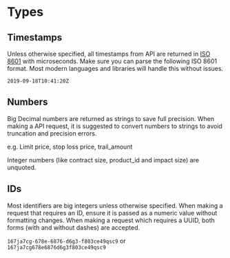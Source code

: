 # Types
## Timestamps

Unless otherwise specified, all timestamps from API are returned in  [ISO 8601](http://en.wikipedia.org/wiki/ISO_8601)  with microseconds. Make sure you can parse the following ISO 8601 format. Most modern languages and libraries will handle this without issues.

```
2019-09-18T10:41:20Z

```

## Numbers

Big Decimal numbers are returned as strings to save full precision. When making a API request, it is suggested to convert numbers to strings to avoid truncation and precision errors.

e.g. Limit price, stop loss price, trail_amount

Integer numbers (like contract size, product_id and impact size) are unquoted.

## IDs

Most identifiers are big integers unless otherwise specified. When making a request that requires an ID, ensure it is passed as a numeric value without formatting changes. When making a request which requires a UUID, both forms (with and without dashes) are accepted.

`167ja7cg-678e-6876-d6g3-f803ce49qsc9`  or  `167ja7cg678e6876d6g3f803ce49qsc9`

